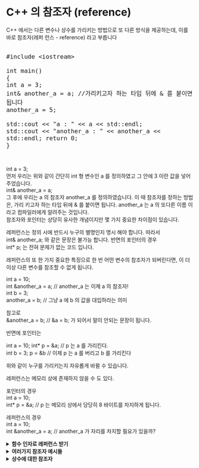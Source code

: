 # <strong>C++ 의 참조자 (reference)</strong>
C++ 에서는 다른 변수나 상수를 가리키는 방법으로 또 다른 방식을 제공하는데, 이를 바로 참조자(레퍼 런스 - reference) 라고 부릅니다<br>
<pre><code class="language-cpp" style="font-size:16px;">
#include &lt;iostream>

int main() 
{ 
int a = 3;
int& another_a = a; //가리키고자 하는 타입 뒤에 & 를 붙이면 됩니다
another_a = 5; 

std::cout &lt;&lt; "a : " &lt;&lt; a &lt;&lt; std::endl; 
std::cout &lt;&lt; "another_a : " &lt;&lt; another_a &lt;&lt; std::endl; return 0; 
} 
</code></pre><br>
int a = 3; <br>
먼저 우리는 위와 같이 간단히 int 형 변수인 a 를 정의하였고 그 안에 3 이란 값을 
넣어주었습니다. <br>
int& another_a = a;<br> 
그 후에 우리는 a 의 참조자 another_a 를 정의하였습니다. 이 때 참조자를 정하는 방법은, 가리 키고자 하는 타입 뒤에 & 를 붙이면 됩니다. another_a 는 a 의 또다른 이름 이라고 컴파일러에게 알려주는 것입니다.<br>
참조자와 포인터는 상당히 유사한 개념이지만 몇 가지 중요한 차이점이 있습니다.<br>

레퍼런스는 정의 시에 반드시 누구의 별명인지 명시 해야 합니다. 따라서 <br>
int& another_a; 	와 같은 문장은 불가능 합니다. 반면의 포인터의 경우 <br>
int* p; 		는 전혀 문제가 없는 코드 입니다. <br>

레퍼런스의 또 한 가지 중요한 특징으로 한 번 어떤 변수의 참조자가 되버린다면, 이 더이상 다른 변수를 참조할 수 없게 됩니다.<br>

int a = 10; <br>
int &another_a = a; // another_a 는 이제 a 의 참조자!<br> 
int b = 3; <br>
another_a = b;	// 그냥 a 에 b 의 값을 대입하라는 의미<br>

참고로 <br>
&another_a = b; 	// &a = b; 가 되어서 말이 안되는 문장이 됩니다.<br>



반면에 포인터는<br>

int a = 10; int* p = &a; 	// p 는 a 를 가리킨다. <br>
int b = 3; p = &b 		// 이제 p 는 a 를 버리고 b 를 가리킨다<br>

위와 같이 누구를 가리키는지 자유롭게 바뀔 수 있습니다.<br>

레퍼런스는 메모리 상에 존재하지 않을 수 도 있다. <br>

포인터의 경우<br>
int a = 10; <br>
int* p = &a; // p 는 메모리 상에서 당당히 8 바이트를 차지하게 됩니다.<br>

레퍼런스의 경우<br>
int a = 10; <br>
int &another_a = a; // another_a 가 자리를 차지할 필요가 있을까?<br>

<details><summary><strong>함수 인자로 레퍼런스 받기</strong></summary>

<pre><code class="language-cpp" style="font-size:16px;">
#include &lt;iostream>
int change_val(int &p) 
{
 p = 3; 
return 0; 
} 
int main() 
{ 
int number = 5; 
std::cout &lt;&lt; number &lt;&lt; std::endl; change_val(number); 
std::cout &lt;&lt; number &lt;&lt; std::endl; 
}
</code></pre>
int change_val(int &p) { 	와 같이 함수의 인자로 참조자를 받게 하였습니다.<br>

 p 가 정의되는 순간은 change_val(number) 로 호출할 때 이므로 사실상 int& p = number 가 실행된다고 생각하면 됩니다. <br>

change_val(number);  <br>
참조자 p 에게 너는 앞으로 number 의 새로운 별명이야 라고 알려주게 됩니다. 여기서 중요한 점은 포인터가 인자일 때와는 다르게 number 앞에 & 를 붙일 필요가 없다는 점입니다. 이는 참조자를 정의할 때 그냥 int& a = b 와 같이 한 것과 일맥상통합니다.
change_val 안에서 p = 3; 이라 하는 것은 main 함수의 number 에 number = 3; 을 하는 것과 정확히 같은 작업입니다.<br>



<pre><code class="language-cpp" style="font-size:16px;">

</code></pre>

</details>

<details><summary><strong>여러가지 참조자 예시들</strong></summary>

<pre><code class="language-cpp" style="font-size:16px;">
#include &lt;iostream>
int main() {
	int x;
	int& y = x;
	int& z = y;
	x = 1;	//x =1 y = 1 z = 1;
	std::cout &lt;&lt; "x : " &lt;&lt; x &lt;&lt; " y : " &lt;&lt; y &lt;&lt; " z : " &lt;&lt; z &lt;&lt; std::endl;
	y = 2;	//x = 2 y = 2 z = 2
	std::cout &lt;&lt; "x : " &lt;&lt; x &lt;&lt; " y : " &lt;&lt; y &lt;&lt; " z : " &lt;&lt; z &lt;&lt; std::endl;
	z = 3;	//x=3 y=3 z=3
	std::cout &lt;&lt; "x : " &lt;&lt; x &lt;&lt; " y : " &lt;&lt; y &lt;&lt; " z : " &lt;&lt; z &lt;&lt; std::endl;

	return 0;
}
</code></pre>
아까 어떤 타입 T 의 참조자 타입은 T& 래매. 그런데 여기서 y 가 int& 니까 y 의 참조자 타입은 int&& 가 되야 하지 않을까? <br>

<strong>C++ 문법 상 참조자의 참조자를 만드는 것은 금지되어 있습니다. </strong><br>

왜 굳이 포인터로 할 수 있는 것을 왜 참조자로 해야 하냐?<br>

참조자를 사용하게 되면 불필요한 & 와 * 가 필요 없기 때문에 코드를 훨씬 간결하게 나타낼 수 있습니다.<br>

변수 입력시 배웠던 cin 을 기억하시나요?<br>

scanf 로 이용할 때 분명히 <br>

scanf("%d", &user_input);<br>

</details>
<details><summary><strong>상수에 대한 참조자 </strong></summary>

<pre><code class="language-cpp" style="font-size:16px;">
#include 
int main() 
{ 
int &ref = 4; 
std::cout &lt;&lt; ref &lt;&lt; std::endl; 
}
</code></pre>
컴파일 오류 error C2440: 'initializing' : cannot convert from 'int' to 'int &' <br>
C++ 문법 상 상수 리터럴을 일반적인 레퍼런스가 참조하는 것은 불가능하게 되어 있습니다.<br>

<strong>레퍼런스의 배열과 배열의 레퍼런스 </strong><br>
레퍼런스는 반드시 정의와 함께 초기화를 해주어야 한다고 했습니다.<br>

int a, b; <br>
int& arr[2] = {a, b}; <br>

컴파일을 해보면 <br>
컴파일 오류 error C2234: 'arr' : arrays of references are illegal <br>
레퍼런스의 배열을 불법(illegal) 이라고 합니다.<br>

C++ 규정<br>
There shall be no references to references, no arrays of references, and no pointers to references <br>
(레퍼런스의 레퍼런스,레퍼런스의 배열, 레퍼런스의 포인터는 존재할 수 없다.)<br>

먼저 C++ 상에서 배열이 어떤 식으로 처리되는지 생각해봅시다.<br>

문법 상 배열의 이름은 (arr) 첫 번째 원소의 주소값으로 변환이 될 수 있어야 합니다. 이 때문에 arr[1] 과 같은 문장이 *(arr + 1) 로 바뀌어서 처리될 수 있기 때문이죠. 그런데 주소값이 존재한다라는 의미는 해당 원소가 메모리 상에서 존재한다 라는 의미와 같습니다. 하지만 레퍼런스는 특별한 경우가 아닌 이상 메모리 상에서 공간을 차지 하지 않습니다. 따라서 이러한 모순 때문에 레퍼런스들의 배열을 정의하는 것은 언어 차원에서 금지가 되어 있는 것입니다.<br>

<details><summary><strong>배열들의 레퍼런스</strong></summary>

<pre><code class="language-cpp" style="font-size:16px;">
#include &lt;iostream>
int main() 
{
	int arr[3] = { 1, 2, 3 };
	int(&ref)[3] = arr;

	ref[0] = 2;
	ref[1] = 3;
	ref[2] = 1;

	std::cout &lt;&lt; arr[0] &lt;&lt; arr[1] &lt;&lt; arr[2] &lt;&lt; std::endl;

	return 0;
}
</code></pre>
int arr[3] = { 1, 2, 3 };<br>
int(&ref)[3] = arr;<br>

포인터와는 다르게 배열의 레퍼런스의 경우 참조하기 위해선 반드시 배열의 크기를 명시해야 합니다. 따라서 int (&ref)[3] 이라면 반드시 크기가 3 인 int 배열의 별명이 되어야 하고 int (&ref) [5] 라면 크기가 5 인 int 배열의 별명이 되어야 합니다.<br>

</details>
<details><summary><strong></strong></summary>

<pre><code class="language-cpp" style="font-size:16px;">

</code></pre>
<pre><code class="language-cpp" style="font-size:16px;">

</code></pre>

</details>
<details><summary><strong></strong></summary>

<pre><code class="language-cpp" style="font-size:16px;">

</code></pre>
<pre><code class="language-cpp" style="font-size:16px;">

</code></pre>

</details>
<details><summary><strong></strong></summary>

<pre><code class="language-cpp" style="font-size:16px;">

</code></pre>
<pre><code class="language-cpp" style="font-size:16px;">

</code></pre>

</details>
